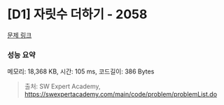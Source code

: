 # [D1] 자릿수 더하기 - 2058 

[문제 링크](https://swexpertacademy.com/main/code/problem/problemDetail.do?contestProbId=AV5QPRjqA10DFAUq) 

### 성능 요약

메모리: 18,368 KB, 시간: 105 ms, 코드길이: 386 Bytes



> 출처: SW Expert Academy, https://swexpertacademy.com/main/code/problem/problemList.do